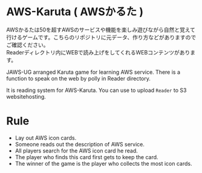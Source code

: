 # AWS-Karuta ( AWSかるた )
AWSかるたは50を超すAWSのサービスや機能を楽しみ遊びながら自然と覚えて行けるゲームです。こちらのリポジトリに元データ、作り方などがありますのでご確認ください。  
Readerディレクトリ内にWEBで読み上げをしてくれるWEBコンテンツがあります。

JAWS-UG arranged Karuta game for learning AWS service.
There is a function to speak on the web by polly in Reader directory.

It is reading system for AWS-Karuta. You can use to upload `Reader` to S3 websitehosting.

# Rule

- Lay out AWS icon cards.
- Someone reads out the description of AWS service.
- All players search for the AWS icon card he read.
- The player who finds this card first gets to keep the card.
- The winner of the game is the player who collects the most icon cards.
